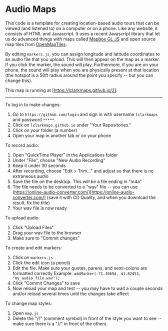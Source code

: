 # Audio Maps

This code is a template for creating location-based audio tours that can be viewed (and listened to) on a computer or on a phone. Like any website, it consists of HTML and Javascript. It uses a recent Javascript library that let us do advanced things with maps called [Mapbox GL JS](https://www.mapbox.com/mapbox-gl-js/api/) and open source map tiles from [OpenMapTiles](https://openmaptiles.org/styles/).

By editing `markers.js`, you can assign longitude and latitude coordinates to an audio file that you upload. This will then appear on the map as a marker. If you click the marker, the sound will play. Furthermore, if you are on your phone, the sound will play when you are physically present at that location (the hotspot is a 50ft radius around the point you specify -- but you can change this). 

This map is running at [https://lclarkmaps.github.io/2].

---

To log in to make changes:
1. Go to `https://github.com/login` and sign in with username `lclarkmaps` and password `*****`.
1. Click on `lclarkmaps.github.io` under "Your Repositories."
1. Click on your folder (a number)
1. Open your map in another tab or on your phone

To record audio:
1. Open "QuickTime Player" in the Applications folder
1. Under "File", choose "New Audio Recording"
1. Keep it under 30 seconds
1. After recording, choose "Edit > Trim..." and adjust so that there is no extraneous audio
1. Save the file on the desktop. This will be a file ending in "m4a"
1. The file needs to be converted to a "wav" file -- you can use (https://online-audio-converter.com/)[https://online-audio-converter.com/] (save it with CD Quality, and when you download the result, fix the title)
1. Your wav file is now ready

To upload audio:
1. Click "Upload Files"
1. Drag your wav file to the browser
1. Make sure to "Commit changes"

To create and edit markers:
1. Click on `markers.js`
1. Click the edit icon (a pencil)
1. Edit the file. Make sure your quotes, parens, and semi-colons are formatted correctly
    Example: `addMarker(-71.39694, 41.82453, "my_audio_file.wav");`
1. Click "Commit Changes" to save
1. Now reload your map and test -- you may have to wait a couple seconds and/or reload several times until the changes take effect

To change map styles:
1. Open `map.js`
2. Delete the "//" (comment symbol) in front of the style you want to see -- make sure there is a "//" in front of the others.

